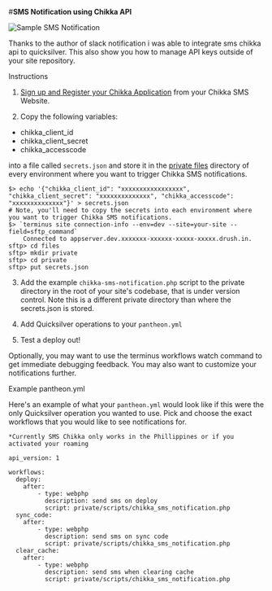 #**SMS Notification using Chikka API**

![Sample SMS Notification](http://i1378.photobucket.com/albums/ah113/Paul_De_Paula/Screen%20Shot%202016-05-15%20at%205.31.38%20AM_zpsdeocznxz.png)

Thanks to the author of slack notification i was able to integrate sms chikka api to quicksilver. 
This also show you how to manage API keys outside of your site repository.

Instructions

1. [Sign up and Register your Chikka Application](https://api.chikka.com/docs/getting-started#register-your-application) from your Chikka SMS Website.

2. Copy the following variables:

 * chikka_client_id
 * chikka_client_secret
 * chikka_accesscode

  into a file called `secrets.json` and store it in the [private files](https://pantheon.io/docs/articles/sites/private-files/) directory of every environment where you want to trigger Chikka SMS notifications.

  ```
  $> echo '{"chikka_client_id": "xxxxxxxxxxxxxxxxx", "chikka_client_secret": "xxxxxxxxxxxxxx", "chikka_accesscode": "xxxxxxxxxxxxxx"}' > secrets.json
  # Note, you'll need to copy the secrets into each environment where you want to trigger Chikka SMS notifications.
  $> `terminus site connection-info --env=dev --site=your-site --field=sftp_command`
      Connected to appserver.dev.xxxxxxx-xxxxxx-xxxxx-xxxxx.drush.in.
  sftp> cd files  
  sftp> mkdir private
  sftp> cd private
  sftp> put secrets.json
  ```
  
3. Add the example `chikka-sms-notification.php` script to the private directory in the root of your site's codebase, that is under version control. Note this is a different private directory than where the secrets.json is stored.

4. Add Quicksilver operations to your `pantheon.yml`

5. Test a deploy out!

Optionally, you may want to use the terminus workflows watch command to get immediate debugging feedback. You may also want to customize your notifications further. 

Example pantheon.yml

Here's an example of what your `pantheon.yml` would look like if this were the only Quicksilver operation you wanted to use. Pick and choose the exact workflows that you would like to see notifications for.

`*Currently SMS Chikka only works in the Phillippines or if you activated your roaming`


```
api_version: 1

workflows:
  deploy:
    after:
        - type: webphp
          description: send sms on deploy
          script: private/scripts/chikka_sms_notification.php
  sync_code:
    after:
        - type: webphp
          description: send sms on sync code
          script: private/scripts/chikka_sms_notification.php
  clear_cache:
    after:
        - type: webphp
          description: send sms when clearing cache
          script: private/scripts/chikka_sms_notification.php
```
